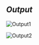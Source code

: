 ## _Output_
![Output1](https://user-images.githubusercontent.com/94234340/143386130-1143ac93-0ebd-4f9b-bd61-31e76ade3c24.png)

![Output2](https://user-images.githubusercontent.com/94234340/143386147-5de4b638-c74c-4d2a-a96f-e40bc2f600f6.png)
